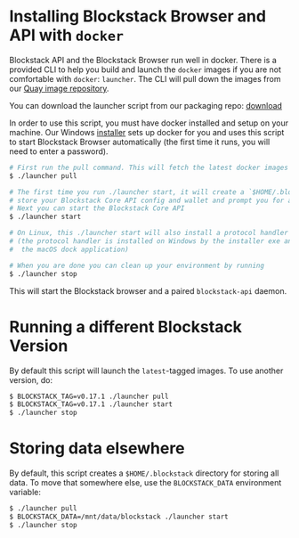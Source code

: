# Installing Blockstack Browser and API with `docker`

Blockstack API and the Blockstack Browser run well in docker. There is a provided CLI to help you build and launch the `docker` images if you are not comfortable with `docker`: `launcher`.
The CLI will pull down the images from our [Quay image repository](https://quay.io/organization/blockstack).

You can download the launcher script from our packaging repo: [download](https://raw.githubusercontent.com/blockstack/packaging/master/browser-core-docker/launcher)

In order to use this script, you must have docker installed and setup on your machine. Our Windows [installer](http://packages.blockstack.com/repositories/windows/) sets up docker for you and uses this script to start Blockstack Browser automatically (the first time it runs, you will need to enter a password).

```bash
# First run the pull command. This will fetch the latest docker images from our image repository.
$ ./launcher pull

# The first time you run ./launcher start, it will create a `$HOME/.blockstack` directory to
# store your Blockstack Core API config and wallet and prompt you for a password to protect those
# Next you can start the Blockstack Core API
$ ./launcher start

# On Linux, this ./launcher start will also install a protocol handler using xdg-mime
# (the protocol handler is installed on Windows by the installer exe and on macOS through
#  the macOS dock application)

# When you are done you can clean up your environment by running
$ ./launcher stop
```

This will start the Blockstack browser and a paired `blockstack-api` daemon.

# Running a different Blockstack Version
By default this script will launch the `latest`-tagged images. To use another version, do:

```bash
$ BLOCKSTACK_TAG=v0.17.1 ./launcher pull
$ BLOCKSTACK_TAG=v0.17.1 ./launcher start
$ ./launcher stop
```

# Storing data elsewhere
By default, this script creates a `$HOME/.blockstack` directory for storing all data. To move that somewhere else, use the `BLOCKSTACK_DATA` environment variable:

```bash
$ ./launcher pull
$ BLOCKSTACK_DATA=/mnt/data/blockstack ./launcher start
$ ./launcher stop
```
